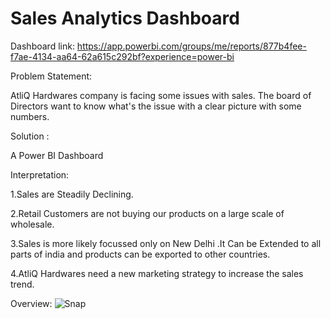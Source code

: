 
# Sales Analytics Dashboard

Dashboard link: https://app.powerbi.com/groups/me/reports/877b4fee-f7ae-4134-aa64-62a615c292bf?experience=power-bi

Problem Statement:

AtliQ Hardwares company is facing some issues with sales. The board of Directors want to know what's the issue with a clear picture with some numbers.

Solution :

A Power BI Dashboard

Interpretation:

1.Sales are Steadily Declining.

2.Retail Customers are not buying our products on a large scale of wholesale.

3.Sales is more likely focussed only on New Delhi .It Can be Extended to all parts of india and products can be exported to other countries.

4.AtliQ Hardwares need a new marketing strategy to increase the sales trend.

Overview:
![Snap](https://github.com/user-attachments/assets/916fffef-d4d7-452e-aee0-52256609470a)




